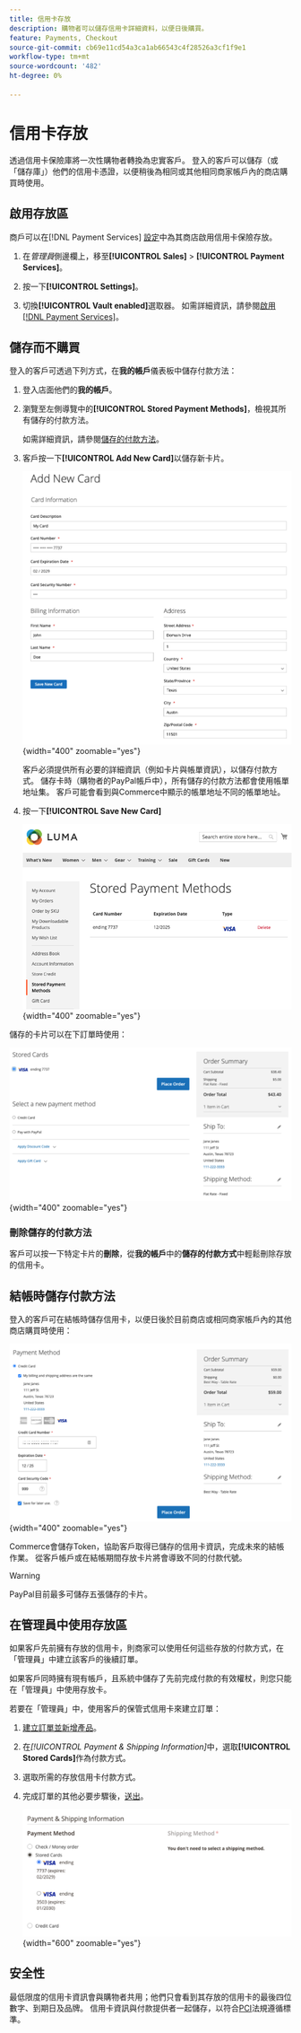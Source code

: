 ```yaml
---
title: 信用卡存放
description: 購物者可以儲存信用卡詳細資料，以便日後購買。
feature: Payments, Checkout
source-git-commit: cb69e11cd54a3ca1ab66543c4f28526a3cf1f9e1
workflow-type: tm+mt
source-wordcount: '482'
ht-degree: 0%

---
```


# 信用卡存放

透過信用卡保險庫將一次性購物者轉換為忠實客戶。 登入的客戶可以儲存（或「儲存庫」）他們的信用卡憑證，以便稍後為相同或其他相同商家帳戶內的商店購買時使用。

## 啟用存放區

商戶可以在[!DNL Payment Services] [設定](settings.md#card-vaulting)中為其商店啟用信用卡保險存放。

1. 在&#x200B;_管理員_&#x200B;側邊欄上，移至&#x200B;**[!UICONTROL Sales]** > **[!UICONTROL Payment Services]**。

1. 按一下&#x200B;**[!UICONTROL Settings]**。

1. 切換&#x200B;**[!UICONTROL Vault enabled]**&#x200B;選取器。 如需詳細資訊，請參閱[啟用 [!DNL Payment Services]](settings.md#enable-payment-services)。

## 儲存而不購買

登入的客戶可透過下列方式，在&#x200B;**我的帳戶**&#x200B;儀表板中儲存付款方法：

1. 登入店面他們的&#x200B;**我的帳戶**。

1. 瀏覽至左側導覽中的&#x200B;**[!UICONTROL Stored Payment Methods]**，檢視其所有儲存的付款方法。

   如需詳細資訊，請參閱[儲存的付款方法](https://experienceleague.adobe.com/en/docs/commerce-admin/stores-sales/payments/stored-payment-methods)。

1. 客戶按一下&#x200B;**[!UICONTROL Add New Card]**&#x200B;以儲存新卡片。

   ![新增卡片](assets/add-new-card.png){width="400" zoomable="yes"}

   客戶必須提供所有必要的詳細資訊（例如卡片與帳單資訊），以儲存付款方式。
儲存卡時（購物者的PayPal帳戶中），所有儲存的付款方法都會使用帳單地址集。 客戶可能會看到與Commerce中顯示的帳單地址不同的帳單地址。

1. 按一下&#x200B;**[!UICONTROL Save New Card]**

   ![儲存的付款方式在我的帳戶中](assets/stored-payment-methods.png){width="400" zoomable="yes"}

儲存的卡片可以在下訂單時使用：

![使用已儲存的認證進行未來的購買](assets/use-stored-card.png){width="400" zoomable="yes"}

### 刪除儲存的付款方法

客戶可以按一下特定卡片的&#x200B;**刪除**，從&#x200B;**我的帳戶**&#x200B;中的&#x200B;**儲存的付款方式**&#x200B;中輕鬆刪除存放的信用卡。

## 結帳時儲存付款方法

登入的客戶可在結帳時儲存信用卡，以便日後於目前商店或相同商家帳戶內的其他商店購買時使用：

![儲存信用卡以供稍後使用](assets/save-card-for-later.png){width="400" zoomable="yes"}

Commerce會儲存Token，協助客戶取得已儲存的信用卡資訊，完成未來的結帳作業。 從客戶帳戶或在結帳期間存放卡片將會導致不同的付款代號。

>[!WARNING]
>
> PayPal目前最多可儲存五張儲存的卡片。

## 在管理員中使用存放區

如果客戶先前擁有存放的信用卡，則商家可以使用任何這些存放的付款方式，在「管理員」中建立該客戶的後續訂單。

如果客戶同時擁有現有帳戶，且系統中儲存了先前完成付款的有效權杖，則您只能在「管理員」中使用存放卡。

若要在「管理員」中，使用客戶的保管式信用卡來建立訂單：

1. [建立訂單並新增產品](https://experienceleague.adobe.com/docs/commerce-admin/stores-sales/point-of-purchase/assist/customer-account-create-order.html)。
1. 在&#x200B;_[!UICONTROL Payment & Shipping Information]_&#x200B;中，選取&#x200B;**[!UICONTROL Stored Cards]**&#x200B;作為付款方式。
1. 選取所需的存放信用卡付款方式。
1. 完成訂單的其他必要步驟後，[送出](https://experienceleague.adobe.com/docs/commerce-admin/stores-sales/point-of-purchase/assist/customer-account-create-order.html?lang=en#step-3%3A-submit-the-order)。

   ![在管理員中使用客戶的保管信用卡](assets/admin-vaultedcard.png){width="600" zoomable="yes"}

## 安全性

最低限度的信用卡資訊會與購物者共用；他們只會看到其存放的信用卡的最後四位數字、到期日及品牌。 信用卡資訊與付款提供者一起儲存，以符合[PCI](security.md#PCI-compliance)法規遵循標準。
